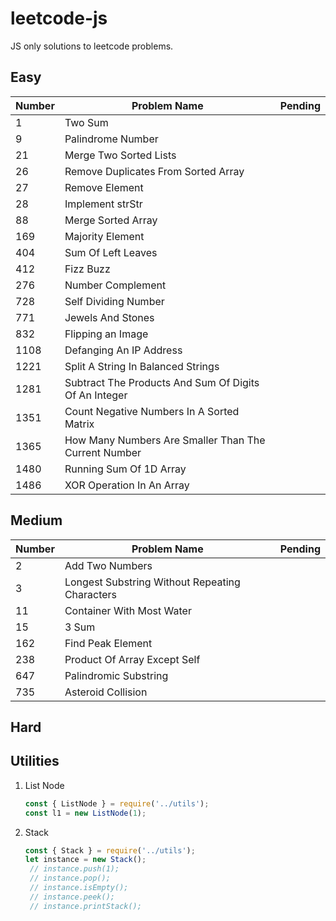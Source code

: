 # leetcode-js
JS only solutions to leetcode problems.

## Easy

|Number|Problem Name|Pending
|---|---|---|
|1|Two Sum|
|9|Palindrome Number|
|21|Merge Two Sorted Lists|
|26|Remove Duplicates From Sorted Array|
|27|Remove Element|
|28|Implement strStr|
|88|Merge Sorted Array|
|169|Majority Element|
|404|Sum Of Left Leaves|
|412|Fizz Buzz|
|276|Number Complement|
|728|Self Dividing Number|
|771|Jewels And Stones|
|832|Flipping an Image|
|1108|Defanging An IP Address|
|1221|Split A String In Balanced Strings|
|1281|Subtract The Products And Sum Of Digits Of An Integer|
|1351|Count Negative Numbers In A Sorted Matrix|
|1365|How Many Numbers Are Smaller Than The Current Number|
|1480|Running Sum Of 1D Array|
|1486|XOR Operation In An Array|

## Medium

|Number|Problem Name|Pending
|---|---|---|
|2|Add Two Numbers|
|3|Longest Substring Without Repeating Characters|
|11|Container With Most Water|
|15|3 Sum|
|162|Find Peak Element|
|238|Product Of Array Except Self|
|647|Palindromic Substring|
|735|Asteroid Collision|


## Hard

## Utilities

1. List Node
    ```js
   const { ListNode } = require('../utils');
   const l1 = new ListNode(1);
    ```
2. Stack
    ```js
    const { Stack } = require('../utils');
    let instance = new Stack();
     // instance.push(1);
     // instance.pop();
     // instance.isEmpty();
     // instance.peek();
     // instance.printStack();
   ```
